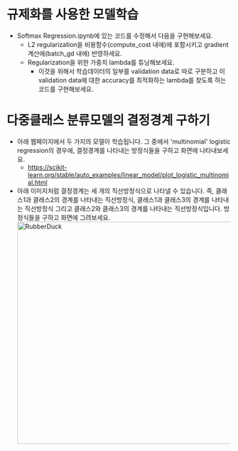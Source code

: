 # 규제화를 사용한 모델학습
* Softmax Regression.ipynb에 있는 코드를 수정해서 다음을 구현해보세요.
  * L2 regularization을 비용함수(compute_cost 내에)에 포함시키고 gradient 계산에(batch_gd 내에) 반영하세요.
  * Regularization을 위한 가중치 lambda를 튜닝해보세요.
    * 이것을 위해서 학습데이터의 일부를 validation data로 따로 구분하고 이 validation data에 대한 accuracy를 최적화하는 lambda를 찾도록 하는 코드를 구현해보세요.

# 다중클래스 분류모델의 결정경계 구하기
* 아래 웹페이지에서 두 가지의 모델이 학습됩니다. 그 중에서 'multinomial' logistic regression의 경우에, 결정경계를 나타내는 방정식들을 구하고 화면에 나타내보세요.
  * https://scikit-learn.org/stable/auto_examples/linear_model/plot_logistic_multinomial.html
* 아래 이미지처럼 결정경계는 세 개의 직선방정식으로 나타낼 수 있습니다. 즉, 클래스1과 클래스2의 경계를 나타내는 직선방정식, 클래스1과 클래스3의 경계를 나타내는 직선방정식 그리고 클래스2와 클래스3의 경계를 나타내는 직선방정식입니다. 방정식들을 구하고 화면에 그려보세요.
  <img src="https://scikit-learn.org/stable/_images/sphx_glr_plot_logistic_multinomial_001.png" width="700px" height="500px" alt="RubberDuck"></img><br/>

